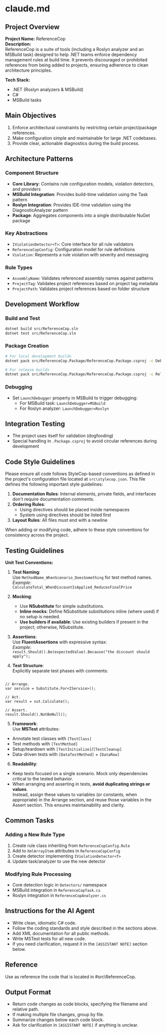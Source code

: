 # claude.md

## Project Overview

**Project Name:** ReferenceCop  
**Description:**  
ReferenceCop is a suite of tools (including a Roslyn analyzer and an MSBuild task) designed to help .NET teams enforce dependency management rules at build time. It prevents discouraged or prohibited references from being added to projects, ensuring adherence to clean architecture principles.

**Tech Stack:**  
- .NET (Roslyn analyzers & MSBuild)
- C#
- MSBuild tasks

## Main Objectives

1. Enforce architectural constraints by restricting certain project/package references.
2. Make configuration simple and maintainable for large .NET codebases.
3. Provide clear, actionable diagnostics during the build process.

## Architecture Patterns

### Component Structure
- **Core Library**: Contains rule configuration models, violation detectors, and providers
- **MSBuild Integration**: Provides build-time validation using the Task pattern
- **Roslyn Integration**: Provides IDE-time validation using the DiagnosticAnalyzer pattern
- **Package**: Aggregates components into a single distributable NuGet package

### Key Abstractions
- `IViolationDetector<T>`: Core interface for all rule validators
- `ReferenceCopConfig`: Configuration model for rule definitions
- `Violation`: Represents a rule violation with severity and messaging

### Rule Types
- `AssemblyName`: Validates referenced assembly names against patterns
- `ProjectTag`: Validates project references based on project tag metadata
- `ProjectPath`: Validates project references based on folder structure

## Development Workflow

### Build and Test
```bash
dotnet build src/ReferenceCop.sln
dotnet test src/ReferenceCop.sln
```

### Package Creation
```bash
# For local development builds
dotnet pack src/ReferenceCop.Package/ReferenceCop.Package.csproj -c Debug

# For release builds
dotnet pack src/ReferenceCop.Package/ReferenceCop.Package.csproj -c Release
```

### Debugging
- Set `LaunchDebugger` property in MSBuild to trigger debugging:
  - For MSBuild task: `LaunchDebugger=MSBuild`
  - For Roslyn analyzer: `LaunchDebugger=Roslyn`

## Integration Testing
- The project uses itself for validation (dogfooding)
- Special handling in `.Package.csproj` to avoid circular references during development

## Code Style Guidelines

Please ensure all code follows StyleCop-based conventions as defined in the project's configuration file located at `src\stylecop.json`. This file defines the following important style guidelines:

1. **Documentation Rules**: Internal elements, private fields, and interfaces don't require documentation comments.
2. **Ordering Rules**: 
   - Using directives should be placed inside namespaces
   - System using directives should be listed first
3. **Layout Rules**: All files must end with a newline

When adding or modifying code, adhere to these style conventions for consistency across the project.

## Testing Guidelines

**Unit Test Conventions:**

1. **Test Naming**:  
   Use `MethodName_WhenScenario_DoesSomething` for test method names.  
   *Example*:  
   `CalculateTotal_WhenDiscountIsApplied_ReducesFinalPrice`

2. **Mocking**:  
   - Use **NSubstitute** for simple substitutions.  
   - **Inline mocks**: Define NSubstitute substitutions inline (where used) if no setup is needed.  
   - **Use builders if available**: Use existing builders if present in the project; otherwise, NSubstitute.

3. **Assertions**:  
   Use **FluentAssertions** with expressive syntax:  
   *Example*:  
   `result.Should().Be(expectedValue).Because("the discount should apply");`

4. **Test Structure**:  
   Explicitly separate test phases with comments:  
```

// Arrange.
var service = Substitute.For<IService>();

// Act.
var result = sut.Calculate();

// Assert.
result.Should().NotBeNull();
```

5. **Framework**:  
Use **MSTest** attributes:  
- Annotate test classes with `[TestClass]`  
- Test methods with `[TestMethod]`  
- Setup/teardown with `[TestInitialize]`/`[TestCleanup]`  
- Data-driven tests with `[DataTestMethod]` + `[DataRow]`

6. **Readability**:  
- Keep tests focused on a single scenario. Mock only dependencies critical to the tested behavior.
- When arranging and asserting in tests, **avoid duplicating strings or values**.  
  Instead, assign these values to variables (or constants, when appropriate) in the Arrange section, 
  and reuse those variables in the Assert section. This ensures maintainability and clarity.

## Common Tasks

### Adding a New Rule Type
1. Create rule class inheriting from `ReferenceCopConfig.Rule`
2. Add to `XmlArrayItem` attributes in `ReferenceCopConfig`
3. Create detector implementing `IViolationDetector<T>`
4. Update task/analyzer to use the new detector

### Modifying Rule Processing
- Core detection logic in `Detectors/` namespace
- MSBuild integration in `ReferenceCopTask.cs`
- Roslyn integration in `ReferenceCopAnalyzer.cs`

## Instructions for the AI Agent

- Write clean, idiomatic C# code.
- Follow the coding standards and style described in the sections above.
- Add XML documentation for all public methods.
- Write MSTest tests for all new code.
- If you need clarification, request it in the `[ASSISTANT NOTE]` section below.

## Reference

Use as reference the code that is located in #src\ReferenceCop.

## Output Format

- Return code changes as code blocks, specifying the filename and relative path.
- If making multiple file changes, group by file.
- Summarize changes below each code block.
- Ask for clarification in `[ASSISTANT NOTE]` if anything is unclear.